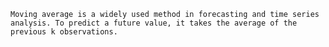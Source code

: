 
    Moving average is a widely used method in forecasting and time series analysis. To predict a future value, it takes the average of the previous k observations.
